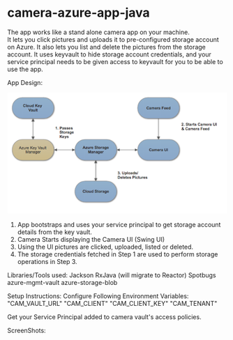 # camera-azure-app-java
The app works like a stand alone camera app on your machine.  
It lets you click pictures and uploads it to pre-configured storage account on Azure. It also lets you list and delete the pictures from the storage account. 
It uses keyvault to hide storage account credentials, and your service principal needs to be given access to keyvault for you to be able to use the app. 

App Design:

![](https://github.com/g2vinay/camera-azure-app-java/blob/master/design.png)

1. App bootstraps and uses your service principal to get storage account details from the key vault. 
2. Camera Starts displaying the Camera UI (Swing UI) 
3. Using the UI pictures are clicked, uploaded, listed or deleted. 
4. The storage credentials fetched in Step 1 are used to perform storage operations in Step 3. 

 
Libraries/Tools used: 
Jackson 
RxJava (will migrate to Reactor) 
Spotbugs 
azure-mgmt-vault 
azure-storage-blob 


Setup Instructions:
Configure Following Environment Variables:
"CAM_VAULT_URL" 
"CAM_CLIENT"
"CAM_CLIENT_KEY"
"CAM_TENANT"

Get your Service Principal added to camera vault's access policies.


ScreenShots: 
